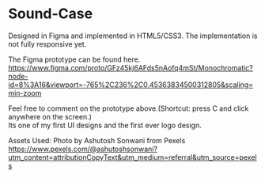 # Sound-Case
Designed in Figma and implemented in HTML5/CSS3. The implementation is not fully responsive yet.

The Figma prototype can be found here.
https://www.figma.com/proto/GFz45kj6AFds5nAofq4mSt/Monochromatic?node-id=8%3A16&viewport=-765%2C236%2C0.45363834500312805&scaling=min-zoom

Feel free to comment on the prototype above.(Shortcut: press C and click anywhere on the screen.)   
Its one of my first UI designs and the first ever logo design.

Assets Used:
Photo by Ashutosh Sonwani from Pexels  
https://www.pexels.com/@ashutoshsonwani?utm_content=attributionCopyText&utm_medium=referral&utm_source=pexels
